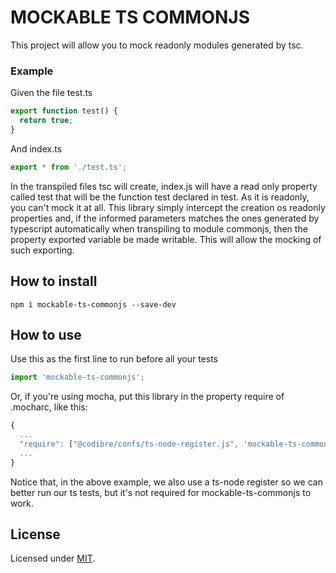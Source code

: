 # MOCKABLE TS COMMONJS

This project will allow you to mock readonly modules generated by tsc.

### Example

Given the file test.ts
```ts
export function test() {
  return true;
}
```

And index.ts
```ts
export * from './test.ts';
```

In the transpiled files tsc will create, index.js will have a read only property called test that will be the function test declared in test. As it is readonly, you can't mock it at all.
This library simply intercept the creation os readonly properties and, if the informed parameters matches the ones generated by typescript automatically when transpiling to module commonjs, then the property exported variable be made writable.
This will allow the mocking of such exporting.

## How to install

```
npm i mockable-ts-commonjs --save-dev
```

## How to use

Use this as the first line to run before all your tests
```ts
import 'mockable-ts-commonjs';
```

Or, if you're using mocha, put this library in the property require of .mocharc, like this:
```ts
{
  ...
  "require": ["@codibre/confs/ts-node-register.js", 'mockable-ts-commonjs']
  ...
}
```

Notice that, in the above example, we also use a ts-node register so we can better run our ts tests, but it's not required for mockable-ts-commonjs to work.

## License

Licensed under [MIT](https://en.wikipedia.org/wiki/MIT_License).
